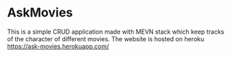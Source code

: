 # AskMovies
This is a simple CRUD application made with MEVN stack which keep tracks of the character of different movies.
The website is hosted on heroku https://ask-movies.herokuapp.com/
